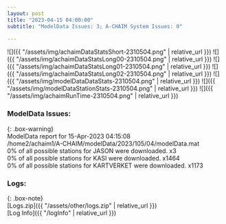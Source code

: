 ```yaml
---
layout: post
title: "2023-04-15 04:00:00"
subtitle: "ModelData Issues: 3; A-CHAIM System Issues: 0"

---
```


![]({{ "/assets/img/achaimDataStatsShort-2310504.png" | relative_url }})
![]({{ "/assets/img/achaimDataStatsLong00-2310504.png" | relative_url }})
![]({{ "/assets/img/achaimDataStatsLong01-2310504.png" | relative_url }})
![]({{ "/assets/img/achaimDataStatsLong02-2310504.png" | relative_url }})
![]({{ "/assets/img/modelDataDataStats-2310504.png" | relative_url }})
![]({{ "/assets/img/modelDataStationStats-2310504.png" | relative_url }})
![]({{ "/assets/img/achaimRunTime-2310504.png" | relative_url }})


### ModelData Issues:  
  
{: .box-warning}  
 ModelData report for 15-Apr-2023 04:15:08   
 /home2/achaim1/A-CHAIM/modelData/2023/105/04/modelData.mat   
 0% of all possible stations for JASON were downloaded. x3   
 0% of all possible stations for KASI were downloaded. x1464   
 0% of all possible stations for KARTVERKET were downloaded. x1173   
  


### Logs:  
  
{: .box-note}  
[Logs.zip]({{ "/assets/other/logs.zip" | relative_url }})  
[Log Info]({{ "/logInfo" | relative_url }})  
